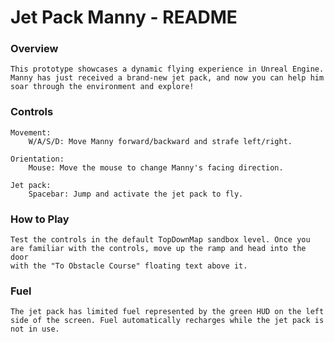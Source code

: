 # Jet Pack Manny - README

### Overview

    This prototype showcases a dynamic flying experience in Unreal Engine. Manny has just received a brand-new jet pack, and now you can help him soar through the environment and explore!

### Controls

    Movement:
        W/A/S/D: Move Manny forward/backward and strafe left/right.

    Orientation:
        Mouse: Move the mouse to change Manny's facing direction.

    Jet pack:
        Spacebar: Jump and activate the jet pack to fly.

### How to Play

    Test the controls in the default TopDownMap sandbox level. Once you are familiar with the controls, move up the ramp and head into the door
    with the "To Obstacle Course" floating text above it.

### Fuel

    The jet pack has limited fuel represented by the green HUD on the left side of the screen. Fuel automatically recharges while the jet pack is not in use.

